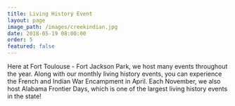 ```yaml
---
title: Living History Event
layout: page
image_path: /images/creekindian.jpg
date: 2018-05-19 08:00:00
order: 5
featured: false
---
```



Here at Fort Toulouse - Fort Jackson Park, we host many events throughout the year. Along with our monthly living history events, you can experience the French and Indian War Encampment in April. Each November, we also host Alabama Frontier Days, which is one of the largest living history events in the state!